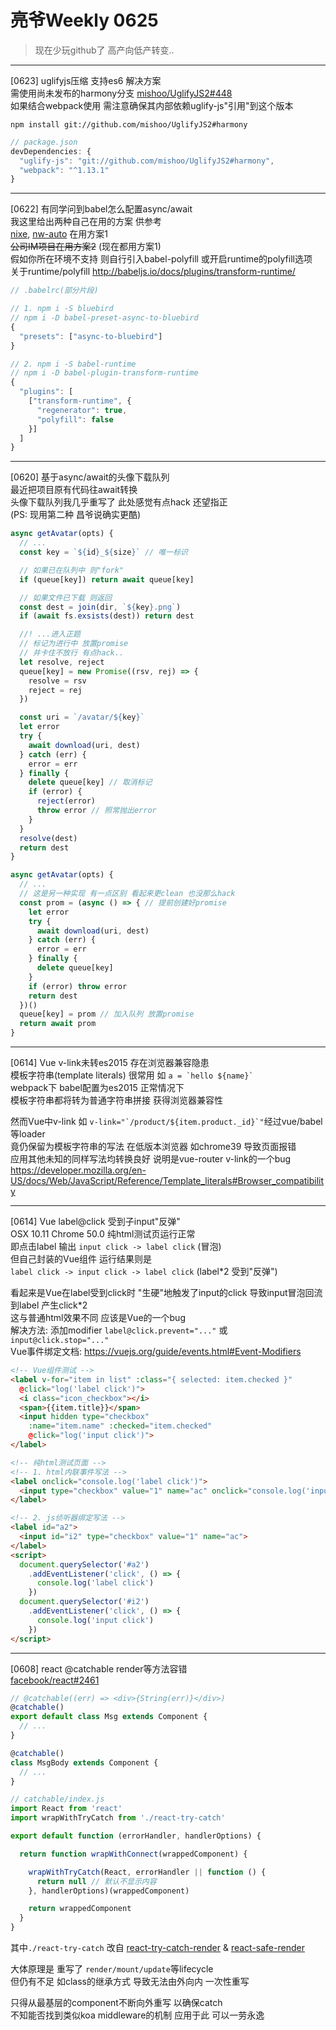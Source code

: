 # 亮爷Weekly 0625

> 现在少玩github了 高产向低产转变..

---

[0623] uglifyjs压缩 支持es6 解决方案  
需使用尚未发布的harmony分支 [mishoo/UglifyJS2#448](https://github.com/mishoo/UglifyJS2/issues/448)  
如果结合webpack使用 需注意确保其内部依赖uglify-js"引用"到这个版本

```plain
npm install git://github.com/mishoo/UglifyJS2#harmony
```

```js
// package.json
devDependencies: {
  "uglify-js": "git://github.com/mishoo/UglifyJS2#harmony",
  "webpack": "^1.13.1"
}
```

---

[0622] 有同学问到babel怎么配置async/await  
我这里给出两种自己在用的方案 供参考  
[nixe](https://github.com/fritx/nixe), [nw-auto](https://github.com/fritx/nw-auto) 在用方案1  
~~公司IM项目在用方案2~~ (现在都用方案1)  
假如你所在环境不支持 则自行引入babel-polyfill 或开启runtime的polyfill选项  
关于runtime/polyfill http://babeljs.io/docs/plugins/transform-runtime/

```js
// .babelrc(部分片段)

// 1. npm i -S bluebird
// npm i -D babel-preset-async-to-bluebird
{
  "presets": ["async-to-bluebird"]
}

// 2. npm i -S babel-runtime
// npm i -D babel-plugin-transform-runtime
{
  "plugins": [
    ["transform-runtime", {
      "regenerator": true,
      "polyfill": false
    }]
  ]
}
```

---

[0620] 基于async/await的头像下载队列  
最近把项目原有代码往await转换  
头像下载队列我几乎重写了 此处感觉有点hack 还望指正  
(PS: 现用第二种 昌爷说确实更酷)

```js
async getAvatar(opts) {
  // ...
  const key = `${id}_${size}` // 唯一标识

  // 如果已在队列中 则"fork"
  if (queue[key]) return await queue[key]

  // 如果文件已下载 则返回
  const dest = join(dir, `${key}.png`)
  if (await fs.exsists(dest)) return dest

  //! ...进入正题
  // 标记为进行中 放置promise
  // 并卡住不放行 有点hack..
  let resolve, reject
  queue[key] = new Promise((rsv, rej) => {
    resolve = rsv
    reject = rej
  })

  const uri = `/avatar/${key}`
  let error
  try {
    await download(uri, dest)
  } catch (err) {
    error = err
  } finally {
    delete queue[key] // 取消标记
    if (error) {
      reject(error)
      throw error // 照常抛出error
    }
  }
  resolve(dest)
  return dest
}
```

```js
async getAvatar(opts) {
  // ...
  // 这是另一种实现 有一点区别 看起来更clean 也没那么hack
  const prom = (async () => { // 提前创建好promise
    let error
    try {
      await download(uri, dest)
    } catch (err) {
      error = err
    } finally {
      delete queue[key]
    }
    if (error) throw error
    return dest
  })()
  queue[key] = prom // 加入队列 放置promise
  return await prom
}
```

---

[0614] Vue v-link未转es2015 存在浏览器兼容隐患  
模板字符串(template literals) 很常用 如 ``` a = `hello ${name}` ```  
webpack下 babel配置为es2015 正常情况下  
模板字符串都将转为普通字符串拼接 获得浏览器兼容性

然而Vue中v-link 如 ```v-link="`/product/${item.product._id}`"```经过vue/babel等loader  
竟仍保留为模板字符串的写法 在低版本浏览器 如chrome39 导致页面报错  
应用其他未知的同样写法均转换良好 说明是vue-router v-link的一个bug  
https://developer.mozilla.org/en-US/docs/Web/JavaScript/Reference/Template_literals#Browser_compatibility

---

[0614] Vue label@click 受到子input"反弹"  
OSX 10.11 Chrome 50.0 纯html测试页运行正常  
即点击label 输出 `input click -> label click` (冒泡)  
但自己封装的Vue组件 运行结果则是  
`label click -> input click -> label click` (label*2 受到"反弹")

看起来是Vue在label受到click时 "生硬"地触发了input的click  导致input冒泡回流到label 产生click*2  
这与普通html效果不同 应该是Vue的一个bug  
解决方法: 添加modifier `label@click.prevent="..."` 或 `input@click.stop="..."`  
Vue事件绑定文档: https://vuejs.org/guide/events.html#Event-Modifiers

```html
<!-- Vue组件测试 -->
<label v-for="item in list" :class="{ selected: item.checked }"
  @click="log('label click')">
  <i class="icon_checkbox"></i>
  <span>{{item.title}}</span>
  <input hidden type="checkbox"
    :name="item.name" :checked="item.checked"
    @click="log('input click')">
</label>
```

```html
<!-- 纯html测试页面 -->
<!-- 1. html内联事件写法 -->
<label onclick="console.log('label click')">
  <input type="checkbox" value="1" name="ac" onclick="console.log('input click')">
</label>

<!-- 2. js侦听器绑定写法 -->
<label id="a2">
  <input id="i2" type="checkbox" value="1" name="ac">
</label>
<script>
  document.querySelector('#a2')
    .addEventListener('click', () => {
      console.log('label click')
    })
  document.querySelector('#i2')
    .addEventListener('click', () => {
      console.log('input click')
    })
</script>
```

---


[0608] react @catchable render等方法容错  
[facebook/react#2461](https://github.com/facebook/react/issues/2461)

```js
// @catchable((err) => <div>{String(err)}</div>)
@catchable()
export default class Msg extends Component {
  // ...
}

@catchable()
class MsgBody extends Component {
  // ...
}
```

```js
// catchable/index.js
import React from 'react'
import wrapWithTryCatch from './react-try-catch'

export default function (errorHandler, handlerOptions) {

  return function wrapWithConnect(wrappedComponent) {

    wrapWithTryCatch(React, errorHandler || function () {
      return null // 默认不显示内容
    }, handlerOptions)(wrappedComponent)

    return wrappedComponent
  }
}
```

其中`./react-try-catch` 改自 [react-try-catch-render](https://github.com/gkosharov/react-try-catch-render) & [react-safe-render](https://github.com/skiano/react-safe-render)

大体原理是 重写了 `render/mount/update`等lifecycle  
但仍有不足 如class的继承方式 导致无法由外向内 一次性重写

只得从最基层的component不断向外重写 以确保catch  
不知能否找到类似koa middleware的机制 应用于此 可以一劳永逸
